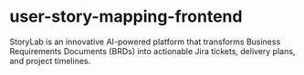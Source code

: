 # user-story-mapping-frontend
StoryLab is an innovative AI-powered platform that transforms Business Requirements Documents (BRDs) into actionable Jira tickets, delivery plans, and project timelines.
